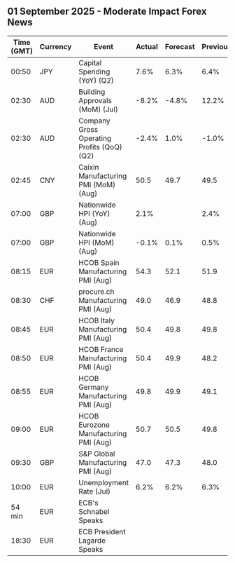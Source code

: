 ## 01 September 2025 - Moderate Impact Forex News

| Time (GMT) | Currency | Event | Actual | Forecast | Previous |
|------|----------|-------|--------|----------|----------|
| 00:50 | JPY | Capital Spending (YoY) (Q2) | 7.6% | 6.3% | 6.4% |
| 02:30 | AUD | Building Approvals (MoM) (Jul) | -8.2% | -4.8% | 12.2% |
| 02:30 | AUD | Company Gross Operating Profits (QoQ) (Q2) | -2.4% | 1.0% | -1.0% |
| 02:45 | CNY | Caixin Manufacturing PMI (MoM) (Aug) | 50.5 | 49.7 | 49.5 |
| 07:00 | GBP | Nationwide HPI (YoY) (Aug) | 2.1% |  | 2.4% |
| 07:00 | GBP | Nationwide HPI (MoM) (Aug) | -0.1% | 0.1% | 0.5% |
| 08:15 | EUR | HCOB Spain Manufacturing PMI (Aug) | 54.3 | 52.1 | 51.9 |
| 08:30 | CHF | procure.ch Manufacturing PMI (Aug) | 49.0 | 46.9 | 48.8 |
| 08:45 | EUR | HCOB Italy Manufacturing PMI (Aug) | 50.4 | 49.8 | 49.8 |
| 08:50 | EUR | HCOB France Manufacturing PMI (Aug) | 50.4 | 49.9 | 48.2 |
| 08:55 | EUR | HCOB Germany Manufacturing PMI (Aug) | 49.8 | 49.9 | 49.1 |
| 09:00 | EUR | HCOB Eurozone Manufacturing PMI (Aug) | 50.7 | 50.5 | 49.8 |
| 09:30 | GBP | S&P Global Manufacturing PMI (Aug) | 47.0 | 47.3 | 48.0 |
| 10:00 | EUR | Unemployment Rate (Jul) | 6.2% | 6.2% | 6.3% |
| 54 min | EUR | ECB's Schnabel Speaks |  |  |  |
| 18:30 | EUR | ECB President Lagarde Speaks |  |  |  |
